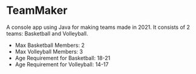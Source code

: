 # TeamMaker
A console app using Java for making teams made in 2021. It consists of 2 teams: Basketball and Volleyball. 
- Max Basketball Members: 2
- Max Volleyball Members: 3
- Age Requirement for Basketball: 18-21
- Age Requirement for Volleyball: 14-17
